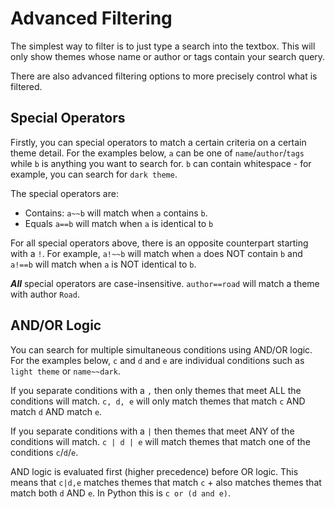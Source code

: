 # Advanced Filtering
The simplest way to filter is to just type a search into the textbox. This will only show themes whose name or author or tags contain your search query.

There are also advanced filtering options to more precisely control what is filtered.

## Special Operators
Firstly, you can special operators to match a certain criteria on a certain theme detail. For the examples below, `a` can be one of `name`/`author`/`tags` while `b` is anything you want to search for. `b` can contain whitespace - for example, you can search for `dark theme`.

The special operators are:
* Contains: `a~~b` will match when `a` contains `b`.
* Equals `a==b` will match when `a` is identical to `b`

For all special operators above, there is an opposite counterpart starting with a `!`. For example, `a!~~b` will match when `a` does NOT contain `b` and `a!==b` will match when `a` is NOT identical to `b`.

***All*** special operators are case-insensitive. `author==road` will match a theme with author `Road`.

## AND/OR Logic
You can search for multiple simultaneous conditions using AND/OR logic. For the examples below, `c` and `d` and `e` are individual conditions such as `light theme` or `name~~dark`.

If you separate conditions with a `,` then only themes that meet ALL the conditions will match. `c, d, e` will only match themes that match `c` AND match `d` AND match `e`.

If you separate conditions with a `|` then themes that meet ANY of the conditions will match. `c | d | e` will match themes that match one of the conditions `c`/`d`/`e`.

AND logic is evaluated first (higher precedence) before OR logic. This means that `c|d,e` matches themes that match `c` + also matches themes that match both `d` AND `e`. In Python this is `c or (d and e)`.
